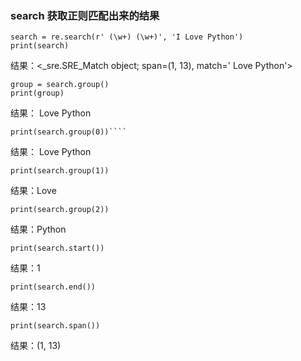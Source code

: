 ### search 获取正则匹配出来的结果
```
search = re.search(r' (\w+) (\w+)', 'I Love Python')
print(search)
```
结果：<_sre.SRE_Match object; span=(1, 13), match=' Love Python'>
```
group = search.group()
print(group)
```
结果： Love Python
```
print(search.group(0))````
```
结果： Love Python
```
print(search.group(1))
```
结果：Love
```
print(search.group(2))
```
结果：Python
```
print(search.start())
```
结果：1
```
print(search.end())
```
结果：13
```
print(search.span())
```
结果：(1, 13)
